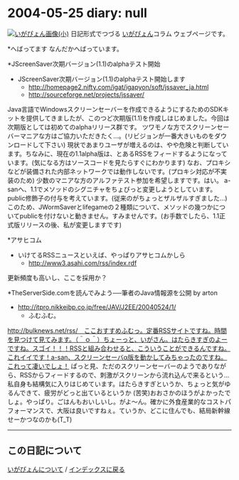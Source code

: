 2004-05-25 diary: null
=====================================================================================================
[![いがぴょん画像(小)](https://igapyon.github.io/diary/images/iga200306s.jpg "いがぴょん")](https://igapyon.github.io/diary/memo/memoigapyon.html) 日記形式でつづる [いがぴょん](https://igapyon.github.io/diary/memo/memoigapyon.html)コラム ウェブページです。

*へばってます
なんだかへばっています。

*JScreenSaver次期バージョン(1.1)のalphaテスト開始

* JScreenSaver次期バージョン(1.1)のalphaテスト開始します
  * http://homepage2.nifty.com/igat/igapyon/soft/jssaver_ja.html
  * http://sourceforge.net/projects/jssaver/

Java言語でWindowsスクリーンセーバーを作成できるようにするためのSDKキットを提供してきましたが、このつど次期版(1.1)を作成しはじめました。今回は次期版としては初めてのalphaリリース群です。
ツワモノな方でスクリーンセーバーマニアな方はご協力いただきたく…。(リビジョンが一番大きいものをダウンロードして下さい) 現状であまりユーザが増えるのは、やや危険と判断しています。ちなみに、現在の1.1alpha版は、とあるRSSをフィードするようになっています。(気になる方はソースコードを見たらすぐにわかります) なお、プロキシなどが装備された内部ネットワークでは動作しないです。(プロキシ対応が不実装のため)
少数のマニアな方のアルファテスト参加を希望しますです。はい。
a-sanへ、1.1でメソッドのシグニチャをちょびっと変更しようとしています。public修飾子の付与を考えています。(従来のがちょっとザルザルすぎました…) このため、JWormSaverとlifegameの２種類について、メソッドの幾つかについてpublicを付けないと動きません。すみませんです。(お手数でしたら、1.1正式版リリースの後、私が変更しますです)

*アサヒコム

* いけてるRSSニュースといえば、やっぱりアサヒコムかしら
  * http://www3.asahi.com/rss/index.rdf

更新頻度も高いし、ここを採用か？

*TheServerSide.comを読んでみよう──筆者のJava情報源を公開 by arton

* http://itpro.nikkeibp.co.jp/free/JAV/J2EE/20040524/1/
  * ふむふむ。


http://bulknews.net/rss/　ここおすすめふむっ。定番RSSサイトですね。時間を見つけて見てみます。（＾ｏ＾）ちょーっと、いがさん。はたらきすぎのよーですね。スゴイ！！！RSSと組み合わせると、こういうことができるんですね。これイイです！a-san、スクリーンセーバα版を動かしてみちゃったのですね。これって凄いでしょ！ ぱっと見、ただのスクリーンセーバーのようでありながら、RSSからフィードするので、刺激がスクリーンから流れ込んで来るという… 私自身も結構気に入りはじめています。はたらきすぎというか、ちょっと気がゆるんできて、疲労がどっと出ているというか (苦笑)おおさかのほうがよかったでしょ。やっぱり。ごはんもおいしいし。がよ～ん。確かに外食産業的なコストパフォーマンスで、大阪は良いですねぇ。ていうか、どこに住んでも、結局新幹線せーかつなのかも(T_T)


----------------------------------------------------------------------------------------------------

## この日記について
[いがぴょんについて](http://www.igapyon.jp/igapyon/diary/memo/memoigapyon.html) / [インデックスに戻る](https://igapyon.github.io/diary/idxall.html)
